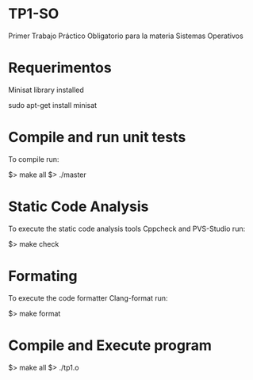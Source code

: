 # TP1-SO
Primer Trabajo Práctico Obligatorio para la materia Sistemas Operativos

# Requerimentos

Minisat library installed

sudo apt-get install minisat

# Compile and run unit tests

To compile run:

$> make all
$> ./master

# Static Code Analysis

To execute the static code analysis tools Cppcheck and PVS-Studio run:

$> make check

# Formating

To execute the code formatter Clang-format run:

$> make format

# Compile and Execute program
$> make all
$> ./tp1.o


